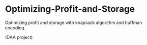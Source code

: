 # Optimizing-Profit-and-Storage
Optimizing profit and storage with knapsack algorithm and huffman encoding.

(DAA project)

